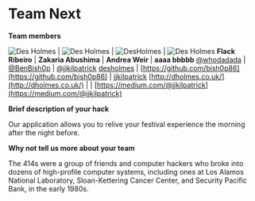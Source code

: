 # Team Next


**Team members**

![Des Holmes](https://avatars3.githubusercontent.com/u/1830123?v=3&s=100)  | 
![Des Holmes](https://avatars3.githubusercontent.com/u/1517766?v=3&s=100)  |
![DesHolmes](https://avatars3.githubusercontent.com/u/1517766?v=3&s=100)   | 
![Des Holmes](https://avatars3.githubusercontent.com/u/3582841?v=3&s=100) 
**Flack Ribeiro** | **Zakaria Abushima** | **Andrea Weir** | **aaaa bbbbb**
[@whodadada](https://twitter.com/whodadada) | [@BenBish0p](https://twitter.com/BenBish0p) | [@jjkilpatrick](https://twitter.com/jjkilpatrick)
[desholmes](https://github.com/desholmes) | [https://github.com/bish0p86](https://github.com/bish0p86) | [jjkilpatrick](https://github.com/jjkilpatrick)
[http://dholmes.co.uk/](http://dholmes.co.uk/) |  | [https://medium.com/@jjkilpatrick](https://medium.com/@jjkilpatrick)

**Brief description of your hack**

Our application allows you to relive your festival experience the morning after the night before.

**Why not tell us more about your team**

The 414s were a group of friends and computer hackers who broke into dozens of high-profile computer systems, including ones at Los Alamos National Laboratory, Sloan-Kettering Cancer Center, and Security Pacific Bank, in the early 1980s.
